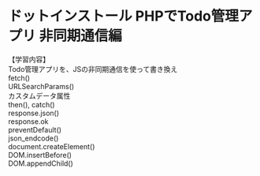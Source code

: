 # ドットインストール PHPでTodo管理アプリ 非同期通信編

【学習内容】<br>
Todo管理アプリを、JSの非同期通信を使って書き換え<br>
fetch()<br>
URLSearchParams()<br>
カスタムデータ属性<br>
then(), catch()<br>
response.json()<br>
response.ok<br>
preventDefault()<br>
json_endcode()<br>
document.createElement()<br>
DOM.insertBefore()<br>
DOM.appendChild()<br>
